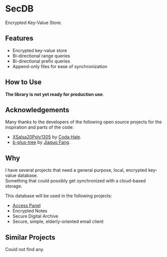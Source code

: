 # SecDB

Encrypted Key-Value Store.



## Features

- Encrypted key-value store
- Bi-directional range queries
- Bi-directional prefix queries
- Append-only files for ease of synchronization


## How to Use

**The library is not yet ready for production use**.


## Acknowledgements

Many thanks to the developers of the following open source projects for the inspiration and parts of the code:

- [XSalsa20Poly1305](https://github.com/codahale/xsalsa20poly1305) by [Coda Hale](https://github.com/codahale).
- [b-plus-tree](https://github.com/jiaguofang/b-plus-tree) by [Jiaguo Fang](https://github.com/jiaguofang).



## Why

I have several projects that need a general purpose, local, encrypted key-value database.  
Something that could possibly get synchronized with a cloud-based storage.

This database will be used in the following projects:

- [Access Panel](https://github.com/andy-goryachev/AccessPanelPublic)
- Encrypted Notes
- Secure Digital Archive
- Secure, simple, elderly-oriented email client



## Similar Projects

Could not find any.